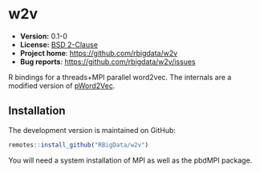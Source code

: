 # w2v 

* **Version:** 0.1-0
* **License:** [BSD 2-Clause](http://opensource.org/licenses/BSD-2-Clause)
* **Project home**: https://github.com/rbigdata/w2v
* **Bug reports**: https://github.com/rbigdata/w2v/issues


R bindings for a threads+MPI parallel word2vec. The internals are a modified version of [pWord2Vec](https://github.com/IntelLabs/pWord2Vec).


## Installation

The development version is maintained on GitHub:

```r
remotes::install_github("RBigData/w2v")
```

You will need a system installation of MPI as well as the pbdMPI package.
